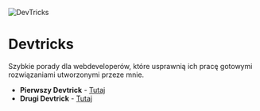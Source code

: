 ![DevTricks](https://blogwpelni.files.wordpress.com/2016/06/devtrick-github1.png)

# Devtricks
Szybkie porady dla webdeveloperów, które usprawnią ich pracę gotowymi rozwiązaniami utworzonymi przeze mnie.

* **Pierwszy Devtrick** - [Tutaj](https://github.com/FuruArt/Devtricks/tree/%231-Devtrick)
* **Drugi Devtrick** - [Tutaj](https://github.com/FuruArt/Devtricks/tree/%232-Devtrick)
